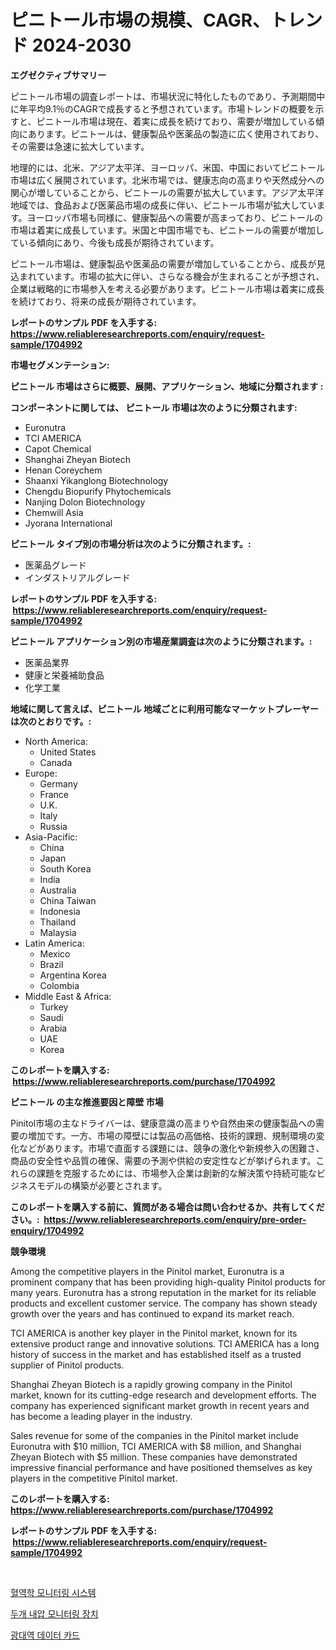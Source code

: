 <p><h1>ピニトール市場の規模、CAGR、トレンド 2024-2030</h1></p><p><strong>エグゼクティブサマリー</strong></p>
<p><p>ピニトール市場の調査レポートは、市場状況に特化したものであり、予測期間中に年平均9.1％のCAGRで成長すると予想されています。市場トレンドの概要を示すと、ピニトール市場は現在、着実に成長を続けており、需要が増加している傾向にあります。ピニトールは、健康製品や医薬品の製造に広く使用されており、その需要は急速に拡大しています。</p><p>地理的には、北米、アジア太平洋、ヨーロッパ、米国、中国においてピニトール市場は広く展開されています。北米市場では、健康志向の高まりや天然成分への関心が増していることから、ピニトールの需要が拡大しています。アジア太平洋地域では、食品および医薬品市場の成長に伴い、ピニトール市場が拡大しています。ヨーロッパ市場も同様に、健康製品への需要が高まっており、ピニトールの市場は着実に成長しています。米国と中国市場でも、ピニトールの需要が増加している傾向にあり、今後も成長が期待されています。</p><p>ピニトール市場は、健康製品や医薬品の需要が増加していることから、成長が見込まれています。市場の拡大に伴い、さらなる機会が生まれることが予想され、企業は戦略的に市場参入を考える必要があります。ピニトール市場は着実に成長を続けており、将来の成長が期待されています。</p></p>
<p><strong>レポートのサンプル PDF を入手する: <a href="https://www.reliableresearchreports.com/enquiry/request-sample/1704992">https://www.reliableresearchreports.com/enquiry/request-sample/1704992</a></strong></p>
<p><strong>市場セグメンテーション:</strong></p>
<p><strong> ピニトール 市場はさらに概要、展開、アプリケーション、地域に分類されます :</strong></p>
<p><strong>コンポーネントに関しては、 ピニトール 市場は次のように分類されます: &nbsp;</strong></p>
<p><ul><li>Euronutra</li><li>TCI AMERICA</li><li>Capot Chemical</li><li>Shanghai Zheyan Biotech</li><li>Henan Coreychem</li><li>Shaanxi Yikanglong Biotechnology</li><li>Chengdu Biopurify Phytochemicals</li><li>Nanjing Dolon Biotechnology</li><li>Chemwill Asia</li><li>Jyorana International</li></ul></p>
<p><strong> ピニトール タイプ別の市場分析は次のように分類されます。:</strong></p>
<p><ul><li>医薬品グレード</li><li>インダストリアルグレード</li></ul></p>
<p><strong>レポートのサンプル PDF を入手する: &nbsp;<a href="https://www.reliableresearchreports.com/enquiry/request-sample/1704992">https://www.reliableresearchreports.com/enquiry/request-sample/1704992</a></strong></p>
<p><strong> ピニトール アプリケーション別の市場産業調査は次のように分類されます。:</strong></p>
<p><ul><li>医薬品業界</li><li>健康と栄養補助食品</li><li>化学工業</li></ul></p>
<p><strong>地域に関して言えば、ピニトール 地域ごとに利用可能なマーケットプレーヤーは次のとおりです。:</strong></p>
<p><ul>
    <li>
        North America:
        <ul>
            <li>United States</li>
            <li>Canada</li>
        </ul>
    </li>
    <li>
        Europe:
        <ul>
            <li>Germany</li>
            <li>France</li>
            <li>U.K.</li>
            <li>Italy</li>
            <li>Russia</li>
        </ul>
    </li>
    <li>
        Asia-Pacific:
        <ul>
            <li>China</li>
            <li>Japan</li>
            <li>South Korea</li>
            <li>India</li>
            <li>Australia</li>
            <li>China Taiwan</li>
            <li>Indonesia</li>
            <li>Thailand</li>
            <li>Malaysia</li>
        </ul>
    </li>
    <li>
        Latin America:
        <ul>
            <li>Mexico</li>
            <li>Brazil</li>
            <li>Argentina Korea</li>
            <li>Colombia</li>
        </ul>
    </li>
    <li>
        Middle East & Africa:
        <ul>
            <li>Turkey</li>
            <li>Saudi</li>
            <li>Arabia</li>
            <li>UAE</li>
            <li>Korea</li>
        </ul>
    </li>
    </ul></p>
<p><strong>このレポートを購入する: &nbsp;<a href="https://www.reliableresearchreports.com/purchase/1704992">https://www.reliableresearchreports.com/purchase/1704992</a></strong></p>
<p><strong>ピニトール の主な推進要因と障壁 市場</strong></p>
<p><p>Pinitol市場の主なドライバーは、健康意識の高まりや自然由来の健康製品への需要の増加です。一方、市場の障壁には製品の高価格、技術的課題、規制環境の変化などがあります。市場で直面する課題には、競争の激化や新規参入の困難さ、商品の安全性や品質の確保、需要の予測や供給の安定性などが挙げられます。これらの課題を克服するためには、市場参入企業は創新的な解決策や持続可能なビジネスモデルの構築が必要とされます。</p></p>
<p><strong>このレポートを購入する前に、質問がある場合は問い合わせるか、共有してください。:&nbsp; <a href="https://www.reliableresearchreports.com/enquiry/pre-order-enquiry/1704992">https://www.reliableresearchreports.com/enquiry/pre-order-enquiry/1704992</a></strong></p>
<p><strong>競争環境</strong></p>
<p><p>Among the competitive players in the Pinitol market, Euronutra is a prominent company that has been providing high-quality Pinitol products for many years. Euronutra has a strong reputation in the market for its reliable products and excellent customer service. The company has shown steady growth over the years and has continued to expand its market reach.</p><p>TCI AMERICA is another key player in the Pinitol market, known for its extensive product range and innovative solutions. TCI AMERICA has a long history of success in the market and has established itself as a trusted supplier of Pinitol products.</p><p>Shanghai Zheyan Biotech is a rapidly growing company in the Pinitol market, known for its cutting-edge research and development efforts. The company has experienced significant market growth in recent years and has become a leading player in the industry.</p><p>Sales revenue for some of the companies in the Pinitol market include Euronutra with $10 million, TCI AMERICA with $8 million, and Shanghai Zheyan Biotech with $5 million. These companies have demonstrated impressive financial performance and have positioned themselves as key players in the competitive Pinitol market.</p></p>
<p><strong>このレポートを購入する: &nbsp; <a href="https://www.reliableresearchreports.com/purchase/1704992">https://www.reliableresearchreports.com/purchase/1704992</a></strong></p>
<p><strong>レポートのサンプル PDF を入手する: &nbsp;<a href="https://www.reliableresearchreports.com/enquiry/request-sample/1704992">https://www.reliableresearchreports.com/enquiry/request-sample/1704992</a></strong><strong></strong></p>
<p>&nbsp;</p>
<p><p><a href="https://github.com/Skyleitney456456/Market-Research-Report-List-1/blob/main/43609176505.md">혈역학 모니터링 시스템</a></p><p><a href="https://github.com/vs10l4sfg5c/Market-Research-Report-List-1/blob/main/30294656504.md">두개 내압 모니터링 장치</a></p><p><a href="https://github.com/crfsywufhm81415/Market-Research-Report-List-1/blob/main/73727806503.md">광대역 데이터 카드</a></p></p>